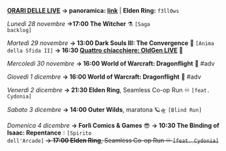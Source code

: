 <b><u>ORARI DELLE LIVE</u></b>
<b>→ panoramica: <a href="https://trello.com/b/iKwdSGf3/sabaku">link</a></b> | <b>Elden Ring:</b> <code>f3ll0ws</code>

<i>Lunedì 28 novembre</i>
<b>→17:00 The Witcher</b> ⚗️ <code>[Saga backlog]</code>

<i>Martedì 29 novembre</i>
<b>→ 13:00 Dark Souls III: The Convergence</b> 🔮 <code>[Anima della Sfida II]</code>
<b>→ 16:30 <a href="https://www.twitch.tv/oldgenproject">Quattro chiacchiere: OldGen LIVE</a></b> 💬

<i>Mercoledì 30 novembre</i>
<b>→ 16:00 World of Warcraft: Dragonflight</b> 🐲 #adv

<i>Giovedì 1 dicembre</i>
<b>→ 16:00 World of Warcraft: Dragonflight</b> 🐲 #adv

<i>Venerdì 2 dicembre</i>
<b>→ 21:30 Elden Ring</b>, Seamless Co-op Run ♾️ <code>[feat. Cydonia]</code>

<i>Sabato 3 dicembre</i>
<b>→ 14:00 Outer Wilds</b>, maratona 🪐🛸 <code>[Blind Run]</code>

<i>Domenica 4 dicembre</i>
<b>→ Forlì Comics & Games</b> 😎
<b>→ 10:30 The Binding of Isaac: Repentance</b> 💧 <code>[Spirito dell'Arcade]</code>
<s><b>→ 17:00 Elden Ring</b>, Seamless Co-op Run ♾️ <code>[feat. Cydonia]</code></s>

